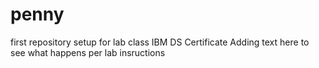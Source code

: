 # penny
first repository setup for lab class IBM DS Certificate
Adding text here to see what happens per lab insructions

